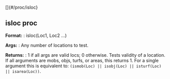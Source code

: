 []{#/proc/isloc}
## isloc proc
**Format:**
:   isloc(Loc1, Loc2 \...)
<!-- -->
**Args:**
:   Any number of locations to test.
<!-- -->
**Returns:**
:   1 if all args are valid locs; 0 otherwise.
Tests validity of a location. If all arguments are mobs, objs, turfs, or
areas, this returns 1.
For a single argument this is equivalent to:
`(ismob(Loc) || isobj(Loc) || isturf(Loc) || isarea(Loc))`.